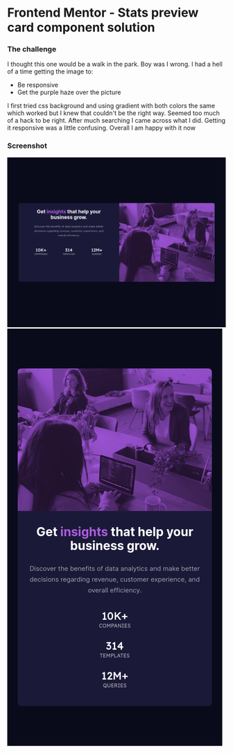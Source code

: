 # Frontend Mentor - Stats preview card component solution

### The challenge

I thought this one would be a walk in the park. Boy was I wrong. I had a hell of a time getting the image to:

- Be responsive
- Get the purple haze over the picture

I first tried css background and using gradient with both colors the same which worked but I knew that couldn't be the right way. Seemed too much of a hack to be right. After much searching I came across what I did. Getting it responsive was a little confusing. Overall I am happy with it now

### Screenshot

![](./images/screenshot-full.png)
![](./images/screenshot-mobile.png)
